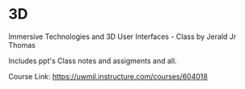 # 3D
Immersive Technologies and 3D User Interfaces - Class by Jerald Jr Thomas

Includes ppt's Class notes and assigments and all.

Course Link: https://uwmil.instructure.com/courses/604018
